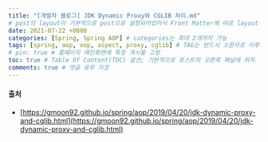 ```yaml
---
title: "[개발자 블로그] JDK Dynamic Proxy와 CGLIB 차이.md"
# post의 layout이 기본적으로 post으로 설정되어있어서 Front Matter에 따로 layout변수를 만들어 주지 않아도 된다.
date: 2021-07-22 +0800
categories: [Spring, Spring AOP] # categories는 최대 2개까지 가능
tags: [spring, aop, oop, aspect, proxy, cglib] # TAG는 반드시 소문자로 이루어져야함, 0~무한개까지 지정 가능
# pin: true # 홈페이지 메인화면에 특정 게시물 고정
toc: true # Table Of Content(TOC) 옵션, 기본적으로 포스트의 오른쪽 패널에 위치
comments: true # 댓글 유무 지정
---
```


#### 출처
- [https://gmoon92.github.io/spring/aop/2019/04/20/jdk-dynamic-proxy-and-cglib.html](https://gmoon92.github.io/spring/aop/2019/04/20/jdk-dynamic-proxy-and-cglib.html)